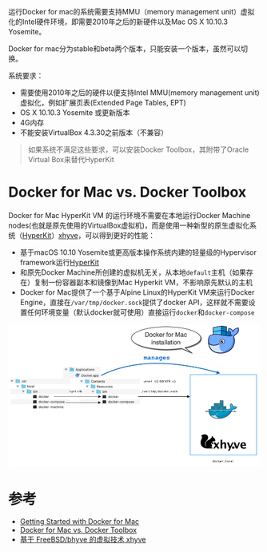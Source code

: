 运行Docker for mac的系统需要支持MMU（memory management unit）虚拟化的Intel硬件环境，即需要2010年之后的新硬件以及Mac OS X 10.10.3 Yosemite。

Docker for mac分为stable和beta两个版本，只能安装一个版本，虽然可以切换。

系统要求：

* 需要使用2010年之后的硬件以便支持Intel MMU(memory management unit)虚拟化，例如扩展页表(Extended Page Tables, EPT)
* OS X 10.10.3 Yosemite 或更新版本
* 4G内存
* 不能安装VirtualBox 4.3.30之前版本（不兼容）

> 如果系统不满足这些要求，可以安装Docker Toolbox，其附带了Oracle Virtual Box来替代HyperKit

# Docker for Mac vs. Docker Toolbox

Docker for Mac HyperKit VM 的运行环境不需要在本地运行Docker Machine nodes(也就是原先使用的VirtualBox虚拟机)，而是使用一种新型的原生虚拟化系统（[HyperKit](https://github.com/docker/HyperKit/)）[xhyve](https://github.com/mist64/xhyve)，可以得到更好的性能：

* 基于macOS 10.10 Yosemite或更高版本操作系统内建的轻量级的Hypervisor framework运行[HyperKit](https://github.com/docker/HyperKit/)
* 和原先Docker Machine所创建的虚拟机无关，从本地`default`主机（如果存在）复制一份容器副本和镜像到Mac Hyperkit VM，不影响原先默认的主机
* Docker for Mac提供了一个基于Alpine Linux的HyperKit VM来运行Docker Engine，直接在`/var/tmp/docker.sock`提供了docker API，这样就不需要设置任何环境变量（默认docker就可使用）直接运行`docker`和`docker-compose`

![docker-for-mac-install](img/virtual/docker/docker-for-mac-install.png)

# 参考

* [Getting Started with Docker for Mac](https://docs.docker.com/docker-for-mac/)
* [Docker for Mac vs. Docker Toolbox](https://docs.docker.com/docker-for-mac/docker-toolbox/)
* [基于 FreeBSD/bhyve 的虚拟技术 xhyve](https://mba811.gitbooks.io/about-mac/content/Virtual-Technology/xhyve.html)